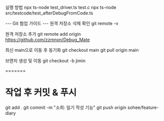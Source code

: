 실행 방법
 npx ts-node test_driver.ts test.c
npx ts-node src/testcode/test_afterDebugFromCode.ts

--- Git 협업 가이드 ---
원격 저장소 삭제 확인
 git remote -v 

원격 저장소 추가
 git remote add origin https://github.com/zzmnxn/Debug_Mate

 최신 main으로 이동 후 동기화
git checkout main
git pull origin main

브랜치 생성 및 이동
 git checkout -b jimin

=======
#  작업 후 커밋 & 푸시
git add .
git commit -m "소희: 일기 작성 기능"
git push origin sohee/feature-diary



